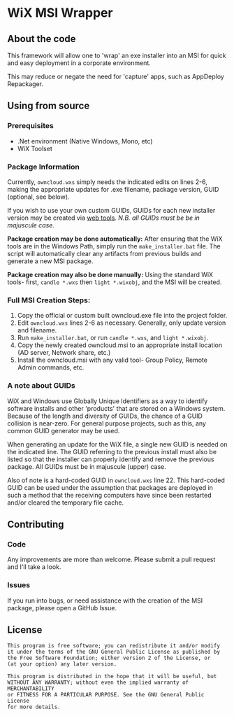 # WiX MSI Wrapper

## About the code

This framework will allow one to 'wrap' an exe installer into an MSI for quick
and easy deployment in a corporate environment.

This may reduce or negate the need for 'capture' apps, such as AppDeploy
Repackager.

## Using from source

### Prerequisites

- .Net environment (Native Windows, Mono, etc)
- WiX Toolset

### Package Information

Currently, `owncloud.wxs` simply needs the indicated edits on lines 2-6, making
the appropriate updates for .exe filename, package version, GUID (optional, see
below).

If you wish to use your own custom GUIDs, GUIDs for each new installer version
may be created via [web tools](http://www.guidgen.com/). *N.B. all GUIDs must be
be in majuscule case.*

**Package creation may be done automatically:** After ensuring that the WiX
tools are in the Windows Path, simply run the `make_installer.bat` file. The
script will automatically clear any artifacts from previous builds and generate
a new MSI package.

**Package creation may also be done manually:** Using the standard WiX tools-
first, `candle *.wxs` then `light *.wixobj`, and the MSI will be created.

### Full MSI Creation Steps:

1. Copy the official or custom built owncloud.exe file into the project folder.
2. Edit `owncloud.wxs` lines 2-6 as necessary. Generally, only update version and filename.
3. Run `make_installer.bat`, or run `candle *.wxs`, and `light *.wixobj`.
4. Copy the newly created owncloud.msi to an appropriate install location (AD server, Network share, etc.)
5. Install the owncloud.msi with any valid tool- Group Policy, Remote Admin commands, etc.


### A note about GUIDs

WiX and Windows use Globally Unique Identifiers as a way to identify software installs and other 'products' that are stored on a Windows system.
Because of the length and diversity of GUIDs, the chance of a GUID collision is near-zero.
For general purpose projects, such as this, any common GUID generator may be used.

When generating an update for the WiX file, a single new GUID is needed on the indicated line.
The GUID referring to the previous install must also be listed so that the installer can properly identify and remove the previous package.
All GUIDs must be in majuscule (upper) case.

Also of note is a hard-coded GUID in `owncloud.wxs` line 22.
This hard-coded GUID can be used under the assumption that packages are deployed in such a method that the receiving computers have since been restarted and/or cleared the temporary file cache.


## Contributing
### Code
Any improvements are more than welcome. Please submit a pull request and I'll
take a look.
### Issues
If you run into bugs, or need assistance with the creation of the MSI package,
please open a GitHub Issue.

## License

	This program is free software; you can redistribute it and/or modify
	it under the terms of the GNU General Public License as published by
	the Free Software Foundation; either version 2 of the License, or
	(at your option) any later version.

	This program is distributed in the hope that it will be useful, but
	WITHOUT ANY WARRANTY; without even the implied warranty of MERCHANTABILITY
	or FITNESS FOR A PARTICULAR PURPOSE. See the GNU General Public License
	for more details.
